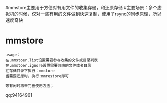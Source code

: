 #mmstore主要用于方便对有用文件的收集存储，和还原存储
#主要场景：多个虚拟机的时候，仅对一些有用的文件做到快速复制，使用了rsync的同步原理，所以速度奇快
# mmstore


```
usage：
在.mmstoer.list设置需要参与收集的文件或目录列表
在.mmstoer.ignore设置需要忽略的文件或者目录
在存储目录下执行：mmstore
当需要还原时，执行:mmrestore即可

等有闲时再来完善使用方法；

```

qq:94164961
